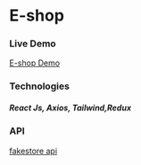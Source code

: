 # E-shop
### Live Demo
[E-shop Demo](https://majestic-cannoli-1905c4.netlify.app/)
### Technologies
##### React Js, Axios, Tailwind,Redux

### API
[fakestore api](https://fakestoreapi.com/)
